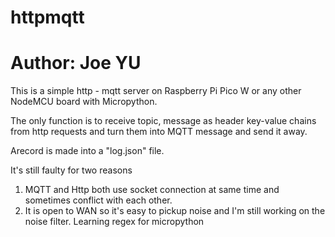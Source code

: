 # httpmqtt

# Author: Joe YU

This is a simple http - mqtt server on Raspberry Pi Pico W or any other NodeMCU board with Micropython.

The only function is to receive topic, message as header key-value chains from http requests and turn them into MQTT message and send it away. 

Arecord is made into a "log.json" file.

It's still faulty for two reasons 
1. MQTT and Http both use socket connection at same time and sometimes conflict with each other. 
2. It is open to WAN so it's easy to pickup noise and I'm still working on the noise filter. Learning regex for micropython
